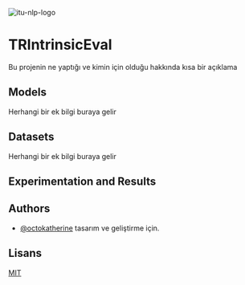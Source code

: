 
![itu-nlp-logo](https://github.com/swarm-nlp/TRIntrinsicEval/assets/72564135/b1a2e1da-45e4-4b29-bd22-e3b5a51791ce)

    
# TRIntrinsicEval
Bu projenin ne yaptığı ve kimin için olduğu hakkında kısa bir açıklama


## Models
Herhangi bir ek bilgi buraya gelir

## Datasets
Herhangi bir ek bilgi buraya gelir

## Experimentation and Results

## Authors
- [@octokatherine](https://www.github.com/octokatherine) tasarım ve geliştirme için.

  
## Lisans
[MIT](https://choosealicense.com/licenses/mit/)

  
